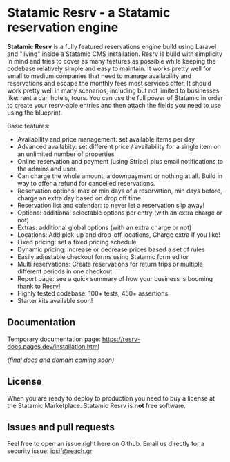 # Statamic Resrv - a Statamic reservation engine

**Statamic Resrv** is a fully featured reservations engine build using Laravel and "living" inside a Statamic CMS installation. Resrv is build with simplicity in mind and tries to cover as many features as possible while keeping the codebase relatively simple and easy to maintain.
It works pretty well for small to medium companies that need to manage availability and reservations and escape the monthly fees most services offer. It should work pretty well in many scenarios, including but not limited to businesses like: rent a car, hotels, tours. You can use the full power of Statamic in order to create your resrv-able entries and then attach the fields you need to use using the blueprint.

Basic features:
* Availability and price management: set available items per day
* Advanced availabity: set different price / availability for a single item on an unlimited number of properties
* Online reservation and payment (using Stripe) plus email notifications to the admins and user. 
* Can charge the whole amount, a downpayment or nothing at all. Build in way to offer a refund for cancelled reservations.
* Reservation options: max or min days of a reservation, min days before, charge an extra day based on drop off time.
* Reservation list and calendar: to never let a reservation slip away!
* Options: additional selectable options per entry (with an extra charge or not)
* Extras: additional global options (with an extra charge or not)
* Locations: Add pick-up and drop-off locations, Charge extra if you like!
* Fixed pricing: set a fixed pricing schedule
* Dynamic pricing: increase or decrease prices based a set of rules
* Easily adjustable checkout forms using Statamic form editor
* Multi reservations: Create reservations for return trips or multiple different periods in one checkout
* Report page: see a quick summary of how your business is booming thank to Resrv!
* Highly tested codebase: 100+ tests, 450+ assertions
* Starter kits available soon!

## Documentation
Temporary documentation page: https://resrv-docs.pages.dev/installation.html

*(final docs and domain coming soon)*

## License 

When you are ready to deploy to production you need to buy a license at the Statamic Marketplace.
Statamic Resrv is **not** free software. 

## Issues and pull requests 

Feel free to open an issue right here on Github. Email us directly for a security issue: iosif@reach.gr
